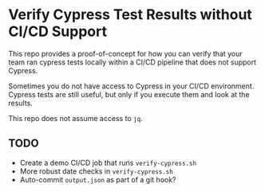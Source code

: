 # Verify Cypress Test Results without CI/CD Support

This repo provides a proof-of-concept for how you can verify that your team ran cypress tests locally within a CI/CD pipeline that does not support Cypress.

Sometimes you do not have access to Cypress in your CI/CD environment.
Cypress tests are still useful, but only if you execute them and look at the results.

This repo does not assume access to `jq`.

## TODO

* Create a demo CI/CD job that runs `verify-cypress.sh`
* More robust date checks in `verify-cypress.sh`
* Auto-commit `output.json` as part of a git hook?
